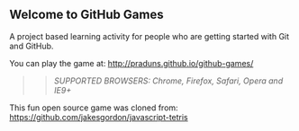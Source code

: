 ## Welcome to GitHub Games

A project based learning activity for people who are getting started with Git and GitHub.

You can play the game at: http://praduns.github.io/github-games/

>> _*SUPPORTED BROWSERS*: Chrome, Firefox, Safari, Opera and IE9+_

This fun open source game was cloned from: https://github.com/jakesgordon/javascript-tetris
